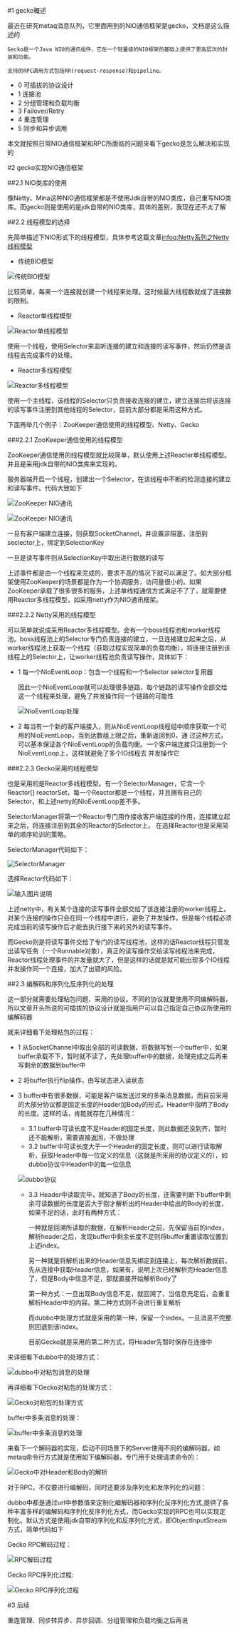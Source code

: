 #1 gecko概述

最近在研究metaq消息队列，它里面用到的NIO通信框架是gecko，文档是这么描述的

	Gecko是一个Java NIO的通讯组件，它在一个轻量级的NIO框架的基础上提供了更高层次的封装和功能。

	支持的RPC调用方式包括RR(request-response)和pipeline。

-	0 可插拔的协议设计 
-	1 连接池 
-	2 分组管理和负载均衡 
-	3 Failover/Retry 
-	4 重连管理 
-	5 同步和异步调用

本文就按照日常NIO通信框架和RPC所面临的问题来看下gecko是怎么解决和实现的

#2 gecko实现NIO通信框架

##2.1 NIO类库的使用

像Netty、Mina这种NIO通信框架都是不使用Jdk自带的NIO类库，自己重写NIO类库。而gecko则是使用的是jdk自带的NIO类库，具体的差别，我现在还不太了解

##2.2 线程模型的选择

先简单描述下NIO形式下的线程模型，具体参考这篇文章[infoq:Netty系列之Netty线程模型](http://www.infoq.com/cn/articles/netty-threading-model)

-	传统BIO模型

![传统BIO模型](https://static.oschina.net/uploads/img/201510/20083738_I5mX.png "传统BIO模型")

比较简单，每来一个连接就创建一个线程来处理。这时候最大线程数就成了连接数的限制。

-	Reactor单线程模型

![Reactor单线程模型](https://static.oschina.net/uploads/img/201510/31082759_7QTr.png "Reactor单线程模型")

使用一个线程，使用Selector来监听连接的建立和连接的读写事件，然后仍然是该线程去完成事件的处理。

-	Reactor多线程模型

![Reactor多线程模型](https://static.oschina.net/uploads/img/201510/20083315_ObVg.png "Reactor多线程模型")

使用一个主线程，该线程的Selector只负责接收连接的建立，建立连接后将该连接的读写事件注册到其他线程的Selector，目前大部分都是采用这种方式。

下面再举几个例子：ZooKeeper通信使用的线程模型、Netty、Gecko

###2.2.1 ZooKeeper通信使用的线程模型

ZooKeeper通信使用的线程模型就比较简单，默认使用上述Reacter单线程模型。并且是采用jdk自带的NIO类库来实现的。

服务器端开启一个线程，创建出一个Selector，在该线程中不断的检测连接的建立和读写事件。代码大致如下

![ZooKeeper NIO通讯](https://static.oschina.net/uploads/img/201510/29084554_s23M.png "ZooKeeper NIO通讯")

![ZooKeeper NIO通讯](https://static.oschina.net/uploads/img/201510/29084702_84Lh.png "ZooKeeper NIO通讯")

一旦有客户端建立连接，则获取SocketChannel，并设置非阻塞，注册到seclector上，绑定到SelectionKey

一旦是读写事件则从SelectionKey中取出进行数据的读写

上述事件都是由一个线程来完成的，要求不高的情况下就可以满足了。如大部分框架使用ZooKeeper的场景都是作为一个协调服务，访问量很小的。如果ZooKeeper承载了很多很多的服务，上述单线程通信方式满足不了了，就需要使用Reactor多线程模型，如采用netty作为NIO通讯框架。

###2.2.2 Netty采用的线程模型

可以简单就说成采用Reactor多线程模型。会有一个boss线程池和worker线程池。boss线程池上的Selector专门负责连接的建立，一旦连接建立起来之后，从worker线程池上获取一个线程（获取过程实现简单的负载均衡），将连接注册到该线程上的Selector上，让worker线程池负责读写操作，具体如下：

-	1 每一个NioEventLoop：包含一个线程和一个Selector selector复用器

	因此一个NioEventLoop就可以处理很多链路，每个链路的读写操作全部交给这一个线程来处理，避免了并发操作同一个链路的可能性

	![NioEventLoop处理](https://static.oschina.net/uploads/img/201511/01202038_1gFO.png "NioEventLoop处理")

-	2 每当有一个新的客户端接入，则从NioEventLoop线程组中顺序获取一个可用的NioEventLoop，当到达数组上限之后，重新返回到0，通	过这种方式，可以基本保证各个NioEventLoop的负载均衡。一个客户端连接只注册到一个NioEventLoop上，这样就避免了多个IO线程去	并发操作它

###2.2.3 Gecko采用的线程模型

也是采用的是Reactor多线程模型。有一个SelectorManager，它含一个Reactor[] reactorSet，每一个Reactor都是一个线程，并且拥有自己的Selector，和上述netty的NioEventLoop差不多。

SelectorManager将第一个Reactor专门用作接收客户端连接的作用，连接建立起来之后，将连接注册到其余的Reactor的Selector上。 
在选择Reactor也是采用简单的顺序轮训的策略。

SelectorManager代码如下：

![SelectorManager](https://static.oschina.net/uploads/img/201511/22204833_ANbX.png "SelectorManager")

选择Reactor代码如下：

![输入图片说明](https://static.oschina.net/uploads/img/201511/22205031_nt0F.png "在这里输入图片标题")

上述netty中，有关某个连接的读写事件全部交给了该连接注册的worker线程上，对某个连接的操作只会在同一个线程中进行，避免了并发操作，但是每个线程必须完成当前的读写操作后才能去执行接下来的另外的读写事件。

而Gecko则是将读写事件交给了专门的读写线程池，这样的话Reactor线程只管发出读写任务（一个Runnable对象），真正的读写操作交给读写线程池来完成，Reactor线程处理事件的并发量就大了，但是这样的话就是就可能出现多个IO线程并发操作同一个连接，加大了出错的风险。

##2.3 编解码和序列化反序列化的处理

这一部分就需要处理粘包问题、采用的协议。不同的协议就要使用不同编解码器，所以文章开头所说的可插拔的协议设计就是指用户可以自己指定自己协议所使用的编解码器

就来详细看下处理粘包的过程：

-	1 从SocketChannel中取出全部的可读数据，将数据写到一个buffer中，如果buffer承载不下，暂时就不读了，先处理buffer中的数据，处理完成之后再来写剩余的数据到buffer中

-	2 将buffer执行flip操作，由写状态进入读状态

-	3 buffer中有很多数据，可能是客户端发送过来的多条消息数据，而目前采用的大部分协议都是固定长度的Header加Body的形式，Header中指明了Body的长度。这样的话，肯能就存在几种情况：

	-	3.1 buffer中可读长度不足Header的固定长度，则此数据还没到齐，暂时还不能解析，需要直接返回，不做处理
	-	3.2 buffer中可读长度大于一个Header的固定长度，则可以进行读取解析，获取Header中每一位定义的信息（这就是所采用的协议定义的），如dubbo协议中Header中的每一位信息

	![dubbo协议](https://static.oschina.net/uploads/img/201510/31090546_37Uy.png "dubbo协议")

	-	3.3 Header中读取完毕，就知道了Body的长度，还需要判断下buffer中剩余可读数据的长度是否大于刚才解析出的Header中给出的Body的长度，如果不足的话，此时有两种方式：
	
		一种就是回溯所读取的数据，在解析Header之前，先保留当前的index，解析header之后，发现buffer中剩余长度不足则将buffer重置读取位置到上述index。

		另一种就是将解析出来的Header信息先绑定到连接上，每次解析数据前，先从连接中获取Header信息，如果有，说明上次已经解析完Header信息了，但是Body中信息不足，那就直接开始解析Body了

		第一种方式：一旦出现Body信息不足，就回溯了，当信息充足后，会重复解析Header中的内容。第二种方式则不会进行重复解析

		而dubbo中处理方式就是采用的第一种，保留一个index。一旦消息不完整则回退到该index。

		目前Gecko就是采用的第二种方式，将Header先暂时保存在连接中

		
来详细看下dubbo中的处理方式：

![dubbo中对粘包消息的处理](https://static.oschina.net/uploads/img/201511/22224214_Ky1d.png "dubbo中对粘包消息的处理")


再详细看下Gecko对粘包的处理方式：

![Gecko对粘包的处理方式](https://static.oschina.net/uploads/img/201511/22230052_4CBc.png "Gecko对粘包的处理方式")


buffer中多条消息的处理：

![buffer中多条消息的处理](https://static.oschina.net/uploads/img/201511/22230540_wVGF.png "buffer中多条消息的处理")

来看下一个解码器的实现，启动不同场景下的Server使用不同的编解码器，如metaq命令行方式就是使用如下编解码器，专门用于处理请求命令的：

![Gecko中对Header和Body的解析](https://static.oschina.net/uploads/img/201511/22222912_141f.png "Gecko中对Header和Body的解析")

对于RPC，不仅要进行编解码，同时还要涉及序列化和发序列化的问题：

dubbo中都是通过url中参数值来定制化编解码器和序列化反序列化方式,提供了各种丰富多样的编解码和序列化反序列化方式，而Gecko实现的RPC也可以实现定制化。默认方式是使用jdk自带的序列化和反序列化方式，即ObjectInputStream方式，简单代码如下

Gecko RPC解码过程：

![RPC解码过程](https://static.oschina.net/uploads/img/201511/23081934_HyMV.png "RPC解码过程")

Gecko RPC序列化过程:

![Gecko RPC序列化过程](https://static.oschina.net/uploads/img/201511/23082218_xfJk.png "Gecko RPC序列化过程")


#3 后续

重连管理、同步转异步、异步回调、分组管理和负载均衡之后再说





